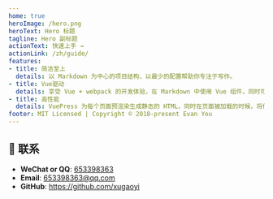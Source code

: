 ```yaml
---
home: true
heroImage: /hero.png
heroText: Hero 标题
tagline: Hero 副标题
actionText: 快速上手 →
actionLink: /zh/guide/
features:
- title: 简洁至上
  details: 以 Markdown 为中心的项目结构，以最少的配置帮助你专注于写作。
- title: Vue驱动
  details: 享受 Vue + webpack 的开发体验，在 Markdown 中使用 Vue 组件，同时可以使用 Vue 来开发自定义主题。
- title: 高性能
  details: VuePress 为每个页面预渲染生成静态的 HTML，同时在页面被加载的时候，将作为 SPA 运行。
footer: MIT Licensed | Copyright © 2018-present Evan You
---
```


## :email: 联系

- **WeChat or QQ**: <a href="tencent://message/?uin=653398363&Site=&Menu=yesUrl" class='qq'>653398363</a>
- **Email**: <a href="mailto:653398363@qq.com">653398363@qq.com</a>
- **GitHub**: <https://github.com/xugaoyi>

</br>